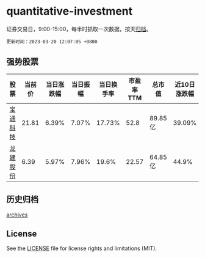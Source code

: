 # quantitative-investment

证券交易日，9:00-15:00，每半时抓取一次数据，按天[归档](archives)。

`更新时间：2023-03-20 12:07:05 +0800`

## 强势股票

|股票|当前价|当日涨跌幅|当日振幅|当日换手率|市盈率TTM|总市值|近10日涨跌幅|
|----|----|----|----|----|----|----|----|
|[宝通科技](https://xueqiu.com/S/SZ300031)|21.81|6.39%|7.07%|17.73%|52.8|89.85亿|39.09%|
|[龙建股份](https://xueqiu.com/S/SH600853)|6.39|5.97%|7.96%|19.6%|22.57|64.85亿|44.9%|

## 历史归档

[archives](archives)

## License

See the [LICENSE](LICENSE) file for license rights and limitations (MIT).